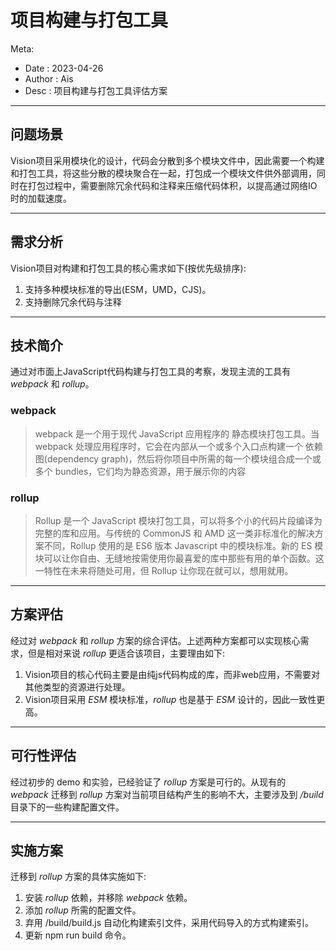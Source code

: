 # 项目构建与打包工具

Meta:
* Date : 2023-04-26
* Author : Ais
* Desc : 项目构建与打包工具评估方案

--------------------------------------------------
## 问题场景
Vision项目采用模块化的设计，代码会分散到多个模块文件中，因此需要一个构建和打包工具，将这些分散的模块聚合在一起，打包成一个模块文件供外部调用，同时在打包过程中，需要删除冗余代码和注释来压缩代码体积，以提高通过网络IO时的加载速度。

--------------------------------------------------
## 需求分析
Vision项目对构建和打包工具的核心需求如下(按优先级排序):
1. 支持多种模块标准的导出(ESM，UMD，CJS)。
2. 支持删除冗余代码与注释

--------------------------------------------------
## 技术简介
通过对市面上JavaScript代码构建与打包工具的考察，发现主流的工具有 *webpack* 和 *rollup*。

### webpack
> webpack 是一个用于现代 JavaScript 应用程序的 静态模块打包工具。当 webpack 处理应用程序时，它会在内部从一个或多个入口点构建一个 依赖图(dependency graph)，然后将你项目中所需的每一个模块组合成一个或多个 bundles，它们均为静态资源，用于展示你的内容

### rollup
> Rollup 是一个 JavaScript 模块打包工具，可以将多个小的代码片段编译为完整的库和应用。与传统的 CommonJS 和 AMD 这一类非标准化的解决方案不同，Rollup 使用的是 ES6 版本 Javascript 中的模块标准。新的 ES 模块可以让你自由、无缝地按需使用你最喜爱的库中那些有用的单个函数。这一特性在未来将随处可用，但 Rollup 让你现在就可以，想用就用。

--------------------------------------------------
## 方案评估
经过对 *webpack* 和 *rollup* 方案的综合评估。上述两种方案都可以实现核心需求，但是相对来说 *rollup* 更适合该项目，主要理由如下:
1. Vision项目的核心代码主要是由纯js代码构成的库，而非web应用，不需要对其他类型的资源进行处理。
2. Vision项目采用 *ESM* 模块标准，*rollup* 也是基于 *ESM* 设计的，因此一致性更高。

--------------------------------------------------
## 可行性评估
经过初步的 demo 和实验，已经验证了 *rollup* 方案是可行的。从现有的 *webpack* 迁移到 *rollup* 方案对当前项目结构产生的影响不大，主要涉及到 */build* 目录下的一些构建配置文件。

--------------------------------------------------
## 实施方案
迁移到 *rollup* 方案的具体实施如下:
1. 安装 *rollup* 依赖，并移除 *webpack* 依赖。
2. 添加 *rollup* 所需的配置文件。
3. 弃用 /build/build.js 自动化构建索引文件，采用代码导入的方式构建索引。
4. 更新 npm run build 命令。

